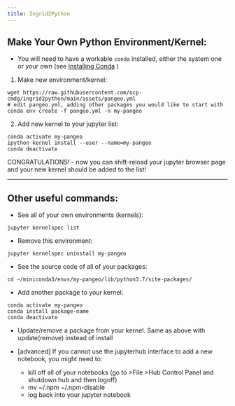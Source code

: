 ```yaml
---
title: Ingrid2Python
---
```


## Make Your Own Python Environment/Kernel:

- You will need to have a workable `conda` installed, either the system one or your own (see [Installing Conda](https://ocp-cmdg.github.io/ingrid2python/pages/install_conda.html) )

1. Make new environment/kernel:

```
wget https://raw.githubusercontent.com/ocp-cmdg/ingrid2python/main/assets/pangeo.yml
# edit pangeo.yml, adding other packages you would like to start with
conda env create -f pangeo.yml -n my-pangeo
```

2. Add new kernel to your jupyter list:

```
conda activate my-pangeo
ipython kernel install --user --name=my-pangeo
conda deactivate
```

CONGRATULATIONS! - now you can shift-reload your jupyter browser page and your new kernel should be added to the list!

---

## Other useful commands:

- See all of your own environments (kernels):

```
jupyter kernelspec list
```

- Remove this environment:

```
jupyter kernelspec uninstall my-pangeo
```

- See the source code of all of your packages:

```
cd ~/miniconda3/envs/my-pangeo/lib/python3.7/site-packages/
```


- Add another package to your kernel:

```
conda activate my-pangeo
conda install package-name
conda deactivate
```

- Update/remove a package from your kernel. Same as above with update(remove) instead of install


- [advanced] If you cannot use the jupyterhub interface to add a new notebook, you might need to:
  - kill off all of your notebooks (go to >File >Hub Control Panel  and shutdown hub and then logoff)
  - mv ~/.npm ~/.npm-disable
  - log back into your jupyter notebook
